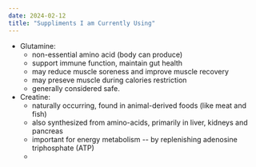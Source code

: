```yaml
---
date: 2024-02-12
title: "Suppliments I am Currently Using"
---
```

- Glutamine: 
  - non-essential amino acid (body can produce)
  - support immune function, maintain gut health
  - may reduce muscle soreness and improve muscle recovery
  - may preseve muscle during calories restriction
  - generally considered safe.
- Creatine:
  - naturally occurring, found in animal-derived foods (like meat and fish)
  - also synthesized from amino-acids, primarily in liver, kidneys and pancreas
  - important for energy metabolism -- by replenishing adenosine triphosphate (ATP)
  -   